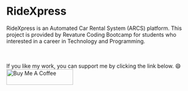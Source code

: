 # RideXpress

RideXpress is an Automated Car Rental System (ARCS) platform. This project is provided by Revature Coding Bootcamp for students who interested in a career in Technology and Programming.

<br /><br />
If you like my work, you can support me by clicking the link below.    :smile:
<br />
<a href="https://www.buymeacoffee.com/yenon118" target="_blank"><img src="https://cdn.buymeacoffee.com/buttons/default-orange.png" alt="Buy Me A Coffee" height="41" width="174"></a>
